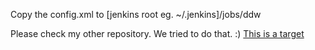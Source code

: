 
Copy the config.xml to [jenkins root eg. ~/.jenkins]/jobs/ddw

Please check my other repository. We tried to do that. :)
[This is a target](https://github.com/tanarurkerem/test_dev)
